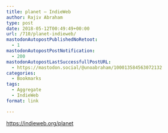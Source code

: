 ```yaml
---
title: planet – IndieWeb
author: Rajiv Abraham
type: post
date: 2018-05-12T00:49:49+00:00
url: /710/planet-indieweb/
mastodonAutopostPublishedNoRetoot:
  - 1
mastodonAutopostPostNotification:
  - 200
mastodonAutopostLastSuccessfullPostURL:
  - https://mastodon.social/@unoabraham/100013584563072132
categories:
  - Bookmarks
tags:
  - Aggregate
  - IndieWeb
format: link

---
```

<https://indieweb.org/planet>